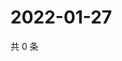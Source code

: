 # 2022-01-27

共 0 条

<!-- BEGIN WEIBO -->
<!-- 最后更新时间 Thu Jan 27 2022 21:17:27 GMT+0800 (China Standard Time) -->

<!-- END WEIBO -->
